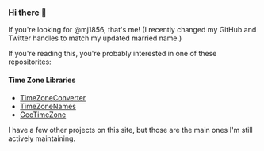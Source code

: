 ### Hi there 👋

If you're looking for @mj1856, that's me!  (I recently changed my GitHub and Twitter handles to match my updated married name.)

If you're reading this, you're probably interested in one of these repositorites:

#### Time Zone Libraries

- [TimeZoneConverter](https://github.com/mattjohnsonpint/TimeZoneConverter)
- [TimeZoneNames](https://github.com/mattjohnsonpint/TimeZoneNames)
- [GeoTimeZone](https://github.com/mattjohnsonpint/GeoTimeZone)

I have a few other projects on this site, but those are the main ones I'm still actively maintaining.
